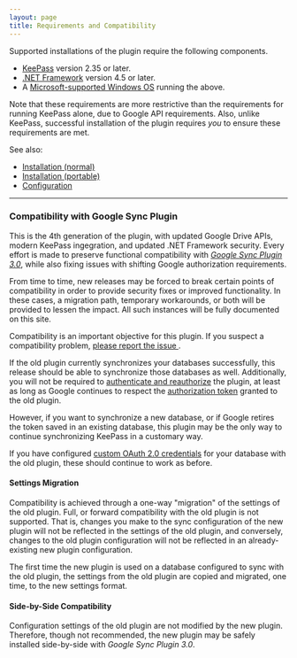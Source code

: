 ```yaml
---
layout: page
title: Requirements and Compatibility
---
```


Supported installations of the plugin require the following components.  

* [KeePass](https://keepass.info) version 2.35 or later.
* [.NET Framework](https://dotnet.microsoft.com) version 4.5 or later.
* A [Microsoft-supported Windows OS](https://www.microsoft.com/en-us/windows)
running the above.

Note that these requirements are more restrictive than the requirements for
running KeePass alone, due to Google API requirements.  Also, unlike KeePass,
successful installation of the plugin requires *you* to ensure these
requirements are met.

See also:
* [Installation (normal)](normal)
* [Installation (portable)](portable)
* [Configuration](config)

---

### Compatibility with Google Sync Plugin
This is the 4th generation of the plugin, with updated Google Drive APIs,
modern KeePass ingegration, and updated .NET Framework security.  Every
effort is made to preserve functional compatibility with
[*Google Sync Plugin 3.0*](https://sourceforge.net/projects/kp-googlesync/),
while also fixing issues with shifting Google authorization requirements.  

From time to time, new releases may be forced to break certain points of
compatibility in order to provide security fixes or improved functionality.
In these cases, a migration path, temporary workarounds, or both will be
provided to lessen the impact.  All such instances will be fully documented
on this site.

<div class="alert alert-secondary" role="alert">
    Compatibility is an important objective for this plugin. If you
    suspect a compatibility problem, 
    <a class="alert-link"
     href="https://github.com/walterpg/google-drive-sync/issues">
        please report the issue
    </a>.
</div>

If the old plugin currently synchronizes your databases successfully, this
release should be able to synchronize those databases as well.  Additionally,
you will not be required to [authenticate and reauthorize](../usage/authorize)
the plugin, at least as long as Google continues to respect the
[authorization token](../usage/authorize#authorization-tokens)
granted to the old plugin.  

However, if you want to synchronize a new database,
or if Google retires the token saved in an existing database, this
plugin may be the only way to continue synchronizing KeePass in a customary
way.

If you have configured [custom OAuth 2.0 credentials](../usage/oauth) for
your database with the old plugin, these should continue to work as before.

#### Settings Migration
Compatibility is achieved through a one-way "migration" of the settings
of the old plugin. Full, or forward compatibility with the old plugin is
not supported. That is, changes you make to the sync configuration of the
new plugin will not be reflected in the settings of the old plugin, and
conversely, changes to the old plugin configuration will not be reflected
in an already-existing new plugin configuration.

The first time the new plugin is used on a database
configured to sync with the old plugin, the settings from the old plugin are
copied and migrated, one time, to the new settings format.


#### Side-by-Side Compatibility
Configuration settings of the old plugin are not modified by the new
plugin.  Therefore, though not recommended, the new plugin may be safely
installed side-by-side with *Google Sync Plugin 3.0*.